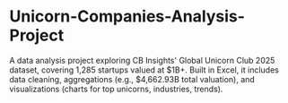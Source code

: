 # Unicorn-Companies-Analysis-Project
A data analysis project exploring CB Insights' Global Unicorn Club 2025 dataset, covering 1,285 startups valued at $1B+. Built in Excel, it includes data cleaning, aggregations (e.g., $4,662.93B total valuation), and visualizations (charts for top unicorns, industries, trends).
